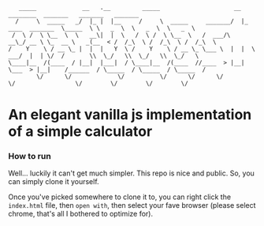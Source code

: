 
```
   _____             __   .__         _____                     __                    ________  _______   _______   _______   
  /     \  _____   _/  |_ |  |__     /     \  _____     _______/  |_   ____  _______  \_____  \ \   _  \  \   _  \  \   _  \  
 /  \ /  \ \__  \  \   __\|  |  \   /  \ /  \ \__  \   /  ___/\   __\_/ __ \ \_  __ \   _(__  < /  /_\  \ /  /_\  \ /  /_\  \ 
/    Y    \ / __ \_ |  |  |   Y  \ /    Y    \ / __ \_ \___ \  |  |  \  ___/  |  | \/  /       \\  \_/   \\  \_/   \\  \_/   \
\____|__  /(____  / |__|  |___|  / \____|__  /(____  //____  > |__|   \___  > |__|    /______  / \_____  / \_____  / \_____  /
        \/      \/             \/          \/      \/      \/             \/                 \/        \/        \/        \/ 
```
# An elegant vanilla js implementation of a simple calculator
### How to run
Well... luckily it can't get much simpler.
This repo is nice and public. So, you can simply clone it yourself.

Once you've picked somewhere to clone it to, you can right click the `index.html` file, then `open with`, then select your fave browser (please select chrome, that's all I bothered to optimize for).
